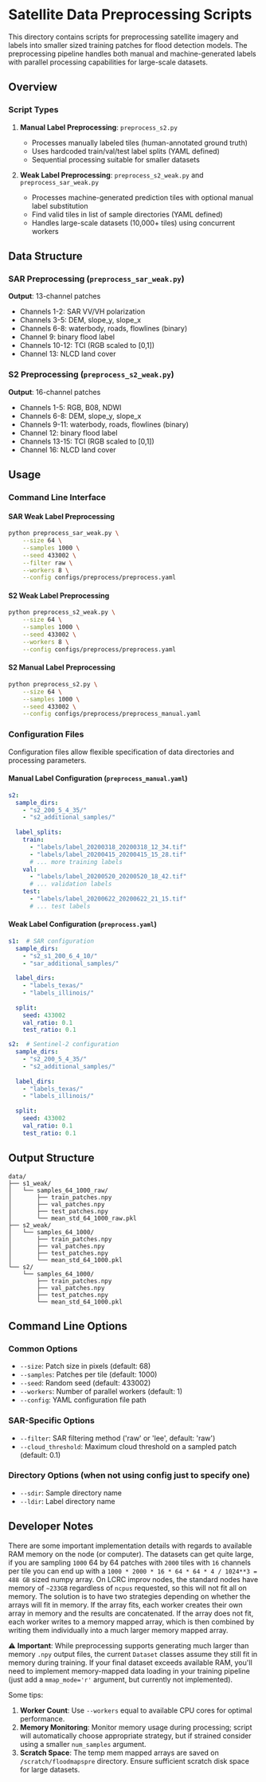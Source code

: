 # Satellite Data Preprocessing Scripts

This directory contains scripts for preprocessing satellite imagery and labels into smaller sized training patches for flood detection models. The preprocessing pipeline handles both manual and machine-generated labels with parallel processing capabilities for large-scale datasets.

## Overview

### Script Types

1. **Manual Label Preprocessing**: `preprocess_s2.py`
   - Processes manually labeled tiles (human-annotated ground truth)
   - Uses hardcoded train/val/test label splits (YAML defined)
   - Sequential processing suitable for smaller datasets

2. **Weak Label Preprocessing**: `preprocess_s2_weak.py` and `preprocess_sar_weak.py`
   - Processes machine-generated prediction tiles with optional manual label substitution
   - Find valid tiles in list of sample directories (YAML defined)
   - Handles large-scale datasets (10,000+ tiles) using concurrent workers

## Data Structure

### SAR Preprocessing (`preprocess_sar_weak.py`)
**Output**: 13-channel patches
- Channels 1-2: SAR VV/VH polarization
- Channels 3-5: DEM, slope_y, slope_x
- Channels 6-8: waterbody, roads, flowlines (binary)
- Channel 9: binary flood label
- Channels 10-12: TCI (RGB scaled to [0,1])
- Channel 13: NLCD land cover

### S2 Preprocessing (`preprocess_s2_weak.py`)
**Output**: 16-channel patches
- Channels 1-5: RGB, B08, NDWI
- Channels 6-8: DEM, slope_y, slope_x
- Channels 9-11: waterbody, roads, flowlines (binary)
- Channel 12: binary flood label
- Channels 13-15: TCI (RGB scaled to [0,1])
- Channel 16: NLCD land cover

## Usage

### Command Line Interface

#### SAR Weak Label Preprocessing
```bash
python preprocess_sar_weak.py \
    --size 64 \
    --samples 1000 \
    --seed 433002 \
    --filter raw \
    --workers 8 \
    --config configs/preprocess/preprocess.yaml
```

#### S2 Weak Label Preprocessing
```bash
python preprocess_s2_weak.py \
    --size 64 \
    --samples 1000 \
    --seed 433002 \
    --workers 8 \
    --config configs/preprocess/preprocess.yaml
```

#### S2 Manual Label Preprocessing
```bash
python preprocess_s2.py \
    --size 64 \
    --samples 1000 \
    --seed 433002 \
    --config configs/preprocess/preprocess_manual.yaml
```

### Configuration Files

Configuration files allow flexible specification of data directories and processing parameters.

#### Manual Label Configuration (`preprocess_manual.yaml`)
```yaml
s2:
  sample_dirs:
    - "s2_200_5_4_35/"
    - "s2_additional_samples/"
  
  label_splits:
    train:
      - "labels/label_20200318_20200318_12_34.tif"
      - "labels/label_20200415_20200415_15_28.tif"
      # ... more training labels
    val:
      - "labels/label_20200520_20200520_18_42.tif"
      # ... validation labels  
    test:
      - "labels/label_20200622_20200622_21_15.tif"
      # ... test labels
```

#### Weak Label Configuration (`preprocess.yaml`)
```yaml
s1:  # SAR configuration
  sample_dirs:
    - "s2_s1_200_6_4_10/"
    - "sar_additional_samples/"
  
  label_dirs:
    - "labels_texas/"
    - "labels_illinois/"
  
  split:
    seed: 433002
    val_ratio: 0.1
    test_ratio: 0.1

s2:  # Sentinel-2 configuration  
  sample_dirs:
    - "s2_200_5_4_35/"
    - "s2_additional_samples/"
  
  label_dirs:
    - "labels_texas/"
    - "labels_illinois/"
  
  split:
    seed: 433002
    val_ratio: 0.1
    test_ratio: 0.1
```

## Output Structure

```
data/
├── s1_weak/
│   └── samples_64_1000_raw/
│       ├── train_patches.npy
│       ├── val_patches.npy 
│       ├── test_patches.npy
│       └── mean_std_64_1000_raw.pkl
├── s2_weak/
│   └── samples_64_1000/
│       ├── train_patches.npy
│       ├── val_patches.npy 
│       ├── test_patches.npy
│       └── mean_std_64_1000.pkl
└── s2/
    └── samples_64_1000/
        ├── train_patches.npy
        ├── val_patches.npy
        ├── test_patches.npy
        └── mean_std_64_1000.pkl
```

## Command Line Options

### Common Options
- `--size`: Patch size in pixels (default: 68)
- `--samples`: Patches per tile (default: 1000)  
- `--seed`: Random seed (default: 433002)
- `--workers`: Number of parallel workers (default: 1)
- `--config`: YAML configuration file path

### SAR-Specific Options
- `--filter`: SAR filtering method ('raw' or 'lee', default: 'raw')
- `--cloud_threshold`: Maximum cloud threshold on a sampled patch (default: 0.1)

### Directory Options (when not using config just to specify one)
- `--sdir`: Sample directory name
- `--ldir`: Label directory name

## Developer Notes

There are some important implementation details with regards to available RAM memory on the node (or computer). The datasets can get quite large, if you are sampling `1000` 64 by 64 patches with `2000` tiles with `16` channels per tile you can end up with a `1000 * 2000 * 16 * 64 * 64 * 4 / 1024**3 = 488 GB` sized numpy array. On LCRC improv nodes, the standard nodes have memory of `~233GB` regardless of `ncpus` requested, so this will not fit all on memory. The solution is to have two strategies depending on whether the arrays will fit in memory. If the array fits, each worker creates their own array in memory and the results are concatenated. If the array does not fit, each worker writes to a memory mapped array, which is then combined by writing them individually into a much larger memory mapped array.

⚠️ **Important**: While preprocessing supports generating much larger than memory `.npy` output files, the current `Dataset` classes assume they still fit in memory during training. If your final dataset exceeds available RAM, you'll need to implement memory-mapped data loading in your training pipeline (just add a `mmap_mode='r'` argument, but currently not implemented).

Some tips:
1. **Worker Count**: Use `--workers` equal to available CPU cores for optimal performance.
2. **Memory Monitoring**: Monitor memory usage during processing; script will automatically choose appropriate strategy, but if strained consider using a smaller `num_samples` argument.
3. **Scratch Space**: The temp mem mapped arrays are saved on `/scratch/floodmapspre` directory. Ensure sufficient scratch disk space for large datasets.